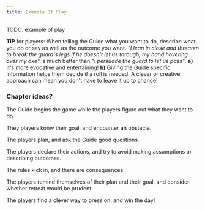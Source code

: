 ```yaml
---
title: Example Of Play
---
```


TODO: example of play

**TIP** for players: When telling the Guide what you want to do, describe what
you do or say as well as the outcome you want. _"I lean in close and threaten to
break the guard's legs if he doesn't let us through, my hand hovering over my
axe"_ is much better than _"I persuade the guard to let us pass"_. **a)** It's
more evocative and entertaining! **b)** Giving the Guide specific information
helps them decide if a roll is needed. A clever or creative approach can mean
you don't have to leave it up to chance!

### Chapter ideas?

The Guide begins the game while the players figure out what they want to do.

They players konw their goal, and encounter an obstacle.

The players plan, and ask the Guide good questions.

The players declare their actions, and try to avoid making assumptions or
describing outcomes.

The rules kick in, and there are consequences.

The players remind themselves of their plan and their goal, and consider whether
retreat would be prudent.

The players find a clever way to press on, and win the day!
